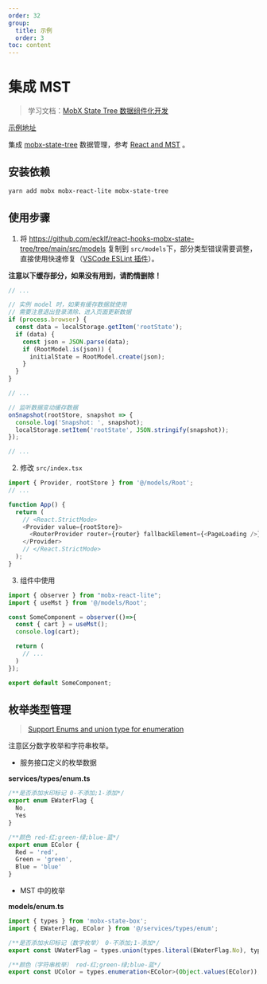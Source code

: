```yaml
---
order: 32
group:
  title: 示例
  order: 3
toc: content
---
```


# 集成 MST

> 学习文档：[MobX State Tree 数据组件化开发](https://juejin.cn/post/6844903772972384263)

[示例地址](https://github.com/doly-dev/cra-template-doly-examples/tree/main/examples/mst)

集成 [mobx-state-tree] 数据管理，参考 [React and MST] 。

## 安装依赖

```bash
yarn add mobx mobx-react-lite mobx-state-tree
```

## 使用步骤

1. 将 <https://github.com/ecklf/react-hooks-mobx-state-tree/tree/main/src/models> 复制到 `src/models`下，部分类型错误需要调整，直接使用快速修复（[VSCode ESLint 插件](https://marketplace.visualstudio.com/items?itemName=dbaeumer.vscode-eslint)）。

**注意以下缓存部分，如果没有用到，请酌情删除！**

```typescript
// ...

// 实例 model 时，如果有缓存数据就使用
// 需要注意退出登录清除、进入页面更新数据
if (process.browser) {
  const data = localStorage.getItem('rootState');
  if (data) {
    const json = JSON.parse(data);
    if (RootModel.is(json)) {
      initialState = RootModel.create(json);
    }
  }
}

// ...

// 监听数据变动缓存数据
onSnapshot(rootStore, snapshot => {
  console.log('Snapshot: ', snapshot);
  localStorage.setItem('rootState', JSON.stringify(snapshot));
});

// ...
```

2. 修改 `src/index.tsx`

```typescript
import { Provider, rootStore } from '@/models/Root';
// ...

function App() {
  return (
    // <React.StrictMode>
    <Provider value={rootStore}>
      <RouterProvider router={router} fallbackElement={<PageLoading />} />
    </Provider>
    // </React.StrictMode>
  );
}
```

3. 组件中使用

```typescript
import { observer } from "mobx-react-lite";
import { useMst } from '@/models/Root';

const SomeComponent = observer(()=>{
  const { cart } = useMst();
  console.log(cart);

  return (
    // ...
  )
});

export default SomeComponent;
```

## 枚举类型管理

> [Support Enums and union type for enumeration](https://github.com/mobxjs/mobx-state-tree/issues/605)

注意区分数字枚举和字符串枚举。

- 服务接口定义的枚举数据

**services/types/enum.ts**

```typescript
/**是否添加水印标记 0-不添加;1-添加*/
export enum EWaterFlag {
  No,
  Yes
}

/**颜色 red-红;green-绿;blue-蓝*/
export enum EColor {
  Red = 'red',
  Green = 'green',
  Blue = 'blue'
}
```

- MST 中的枚举

**models/enum.ts**

```typescript
import { types } from 'mobx-state-box';
import { EWaterFlag, EColor } from '@/services/types/enum';

/**是否添加水印标记（数字枚举） 0-不添加;1-添加*/
export const UWaterFlag = types.union(types.literal(EWaterFlag.No), types.literal(EWaterFlag.Yes));

/**颜色（字符串枚举） red-红;green-绿;blue-蓝*/
export const UColor = types.enumeration<EColor>(Object.values(EColor));
```

[mobx-state-tree]: https://mobx-state-tree.js.org/
[react and mst]: https://mobx-state-tree.js.org/concepts/using-react
